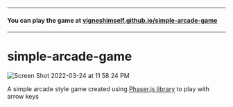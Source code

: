 <hr>

#### You can play the game at [vigneshimself.github.io/simple-arcade-game](https://vigneshimself.github.io/simple-arcade-game/)

<hr/>

# simple-arcade-game

![Screen Shot 2022-03-24 at 11 58 24 PM](https://user-images.githubusercontent.com/40684259/159986500-2d71bc8f-2e91-46cb-bf5e-03fc5bcd4ce6.png)

A simple arcade style game created using [Phaser.js library](https://phaser.io/) to play with arrow keys


